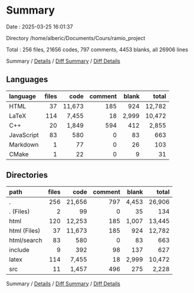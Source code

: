 # Summary

Date : 2025-03-25 16:01:37

Directory /home/alberic/Documents/Cours/ramio_project

Total : 256 files,  21656 codes, 797 comments, 4453 blanks, all 26906 lines

Summary / [Details](details.md) / [Diff Summary](diff.md) / [Diff Details](diff-details.md)

## Languages
| language | files | code | comment | blank | total |
| :--- | ---: | ---: | ---: | ---: | ---: |
| HTML | 37 | 11,673 | 185 | 924 | 12,782 |
| LaTeX | 114 | 7,455 | 18 | 2,999 | 10,472 |
| C++ | 20 | 1,849 | 594 | 412 | 2,855 |
| JavaScript | 83 | 580 | 0 | 83 | 663 |
| Markdown | 1 | 77 | 0 | 26 | 103 |
| CMake | 1 | 22 | 0 | 9 | 31 |

## Directories
| path | files | code | comment | blank | total |
| :--- | ---: | ---: | ---: | ---: | ---: |
| . | 256 | 21,656 | 797 | 4,453 | 26,906 |
| . (Files) | 2 | 99 | 0 | 35 | 134 |
| html | 120 | 12,253 | 185 | 1,007 | 13,445 |
| html (Files) | 37 | 11,673 | 185 | 924 | 12,782 |
| html/search | 83 | 580 | 0 | 83 | 663 |
| include | 9 | 392 | 98 | 137 | 627 |
| latex | 114 | 7,455 | 18 | 2,999 | 10,472 |
| src | 11 | 1,457 | 496 | 275 | 2,228 |

Summary / [Details](details.md) / [Diff Summary](diff.md) / [Diff Details](diff-details.md)